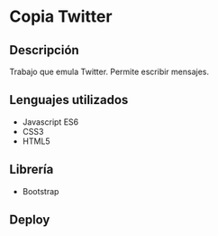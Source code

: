 # Copia Twitter
## Descripción
Trabajo que emula Twitter. Permite escribir mensajes.
## Lenguajes utilizados
* Javascript ES6
* CSS3
* HTML5
## Librería
* Bootstrap
## Deploy
